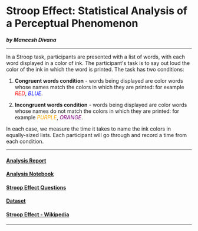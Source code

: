 # Stroop Effect: Statistical Analysis of a Perceptual Phenomenon

***by Maneesh Divana***

----------

In a Stroop task, participants are presented with a list of words, with each word displayed in a color of ink. The participant's task is to say out loud the color of the ink in which the word is printed. 
The task has two conditions: 


1. **Congruent words condition** - words being displayed are color words whose names match the colors in which they are printed: for example <span style="color:red"><em>RED</em></span>, <span style="color:blue"><em>BLUE</em></span>.


2. **Incongruent words condition** - words being displayed are color words whose names do not match the colors in which they are printed: for example <span style="color:orange"><em>PURPLE</em></span>, <span style="color:purple"><em>ORANGE</em></span>. 


In each case, we measure the time it takes to name the ink colors in equally-sized lists. Each participant will go through and record a time from each condition.


----------

#### [Analysis Report](stroop_effect_analysis.html)

#### [Analysis Notebook](stroop_effect_analysis.ipynb)

#### [Stroop Effect Questions](StroopEffect.html)

#### [Dataset](stroopdata.csv)

#### [Stroop Effect - Wikipedia](https://en.wikipedia.org/wiki/Stroop_effect)

----------